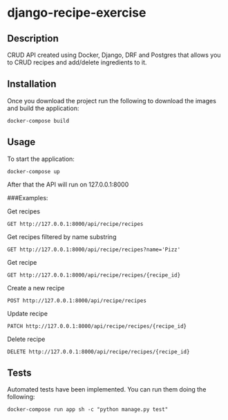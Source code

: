 # django-recipe-exercise

## Description

CRUD API created using Docker, Django, DRF and Postgres that allows you to CRUD recipes and add/delete ingredients to it.


## Installation

Once you download the project run the following to download the images and build the application:

```
docker-compose build
```

## Usage

To start the application:

```
docker-compose up
```

After that the API will run on 127.0.0.1:8000

###Examples:

Get recipes
```
GET http://127.0.0.1:8000/api/recipe/recipes
```

Get recipes filtered by name substring
```
GET http://127.0.0.1:8000/api/recipe/recipes?name='Pizz'
```

Get recipe 
```
GET http://127.0.0.1:8000/api/recipe/recipes/{recipe_id}
```

Create a new recipe
```
POST http://127.0.0.1:8000/api/recipe/recipes
```

Update recipe
```
PATCH http://127.0.0.1:8000/api/recipe/recipes/{recipe_id}
```

Delete recipe
```
DELETE http://127.0.0.1:8000/api/recipe/recipes/{recipe_id}
```

## Tests

Automated tests have been implemented. You can run them doing the following:

```
docker-compose run app sh -c "python manage.py test"
```